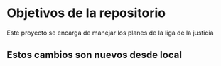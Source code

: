 # Objetivos de la repositorio

Este proyecto se encarga de manejar los planes de la liga de la justicia


## Estos cambios son nuevos desde local
